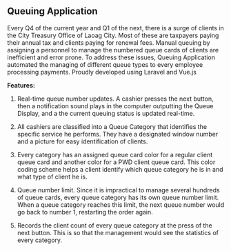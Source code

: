 ## Queuing Application

Every Q4 of the current year and Q1 of the next, there is a surge of clients in the City Treasury Office of Laoag City. Most of these are taxpayers paying their annual tax and clients paying for renewal fees. Manual queuing by assigning a personnel to manage the numbered queue cards of clients are inefficient and error prone. To address these issues, Queuing Application automated the managing of different queue types to every employee processing payments. Proudly developed using Laravel and Vue.js

**Features:**

1.  Real-time queue number updates. A cashier presses the next button, then a notification sound plays in the computer outputting the Queue Display, and a the current queuing status is updated real-time.
    
2.  All cashiers are classified into a Queue Category that identifies the specific service he performs. They have a designated window number and a picture for easy identification of clients.
    
3.  Every category has an assigned queue card color for a regular client queue card and another color for a PWD client queue card. This color coding scheme helps a client identify which queue category he is in and what type of client he is.
    
4.  Queue number limit. Since it is impractical to manage several hundreds of queue cards, every queue category has its own queue number limit. When a queue category reaches this limit, the next queue number would go back to number 1, restarting the order again.
    
5.  Records the client count of every queue category at the press of the next button. This is so that the management would see the statistics of every category.
